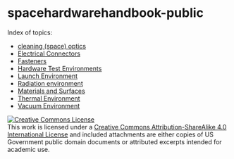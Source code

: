 # spacehardwarehandbook-public


Index of topics:

- [cleaning (space) optics](space_optics_cleaning.md)
- [Electrical Connectors](electrical_connectors.md)
- [Fasteners](fasteners.md)
- [Hardware Test Environments](hardware_testing.md)
- [Launch Environment](launch.md)
- [Radiation environment](radiation.md)
- [Materials and Surfaces](materials_and_surfaces.md)
- [Thermal Environment](Thermal.md)
- [Vacuum Environment](vacuum.md)


<a rel="license" href="http://creativecommons.org/licenses/by-sa/4.0/"><img alt="Creative Commons License" style="border-width:0" src="https://i.creativecommons.org/l/by-sa/4.0/88x31.png" /></a><br />This work is licensed under a <a rel="license" href="http://creativecommons.org/licenses/by-sa/4.0/">Creative Commons Attribution-ShareAlike 4.0 International License</a> and included attachments are either copies of US Government public domain documents or attributed excerpts intended for academic use. 
